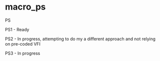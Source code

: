 # macro_ps
PS

PS1 - Ready


PS2 - In progress, attempting to do my a different approach and not relying on pre-coded VFI 


PS3 - In progress
